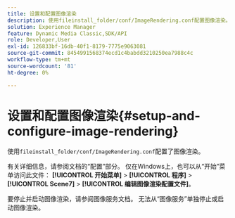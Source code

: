 ```yaml
---
title: 设置和配置图像渲染
description: 使用fileinstall_folder/conf/ImageRendering.conf配置图像渲染。
solution: Experience Manager
feature: Dynamic Media Classic,SDK/API
role: Developer,User
exl-id: 126833bf-16db-40f1-8179-7775e9063081
source-git-commit: 8454991568374ecd1c4babdd3210250ea7988c4c
workflow-type: tm+mt
source-wordcount: '81'
ht-degree: 0%

---
```


# 设置和配置图像渲染{#setup-and-configure-image-rendering}

使用`fileinstall_folder/conf/ImageRendering.conf`配置了图像渲染。

有关详细信息，请参阅文档的“配置”部分。 仅在Windows上，也可以从“开始”菜单访问此文件： **[!UICONTROL 开始菜单]** > **[!UICONTROL 程序]** > **[!UICONTROL Scene7]** > **[!UICONTROL 编辑图像渲染配置文件]**。

要停止并启动图像渲染，请参阅图像服务文档。 无法从“图像服务”单独停止或启动图像渲染。
